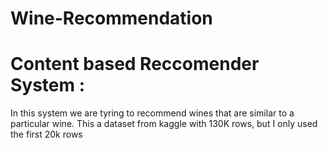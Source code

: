 # Wine-Recommendation
# Content based Reccomender System : 
In this system we are tyring to recommend wines that are similar to a particular wine.
This a dataset from kaggle with 130K rows, but I only used the first 20k rows 


